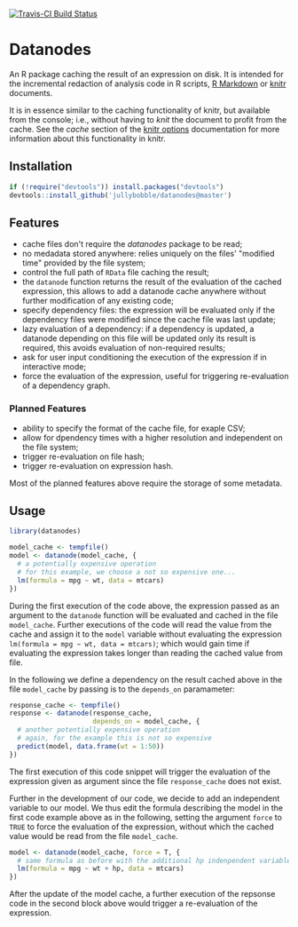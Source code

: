 [![Travis-CI Build Status](https://travis-ci.org/jullybobble/datanodes.svg?branch=master)](https://travis-ci.org/jullybobble/datanodes)

Datanodes
=========

An R package caching the result of an expression on disk. It is intended for the incremental redaction of analysis code in R scripts, [R Markdown](http://rmarkdown.rstudio.com/) or [knitr](http://yihui.name/knitr/) documents.

It is in essence similar to the caching functionality of knitr, but available from the console; i.e., without having to *knit* the document to profit from the cache. See the *cache* section of the [knitr options](http://yihui.name/knitr/options) documentation for more information about this functionality in knitr.

Installation
------------

``` r
if (!require("devtools")) install.packages("devtools")
devtools::install_github('jullybobble/datanodes@master')
```

Features
--------

-   cache files don't require the *datanodes* package to be read;
-   no medadata stored anywhere: relies uniquely on the files' "modified time" provided by the file system;
-   control the full path of `RData` file caching the result;
-   the `datanode` function returns the result of the evaluation of the cached expression, this allows to add a datanode cache anywhere without further modification of any existing code;
-   specify dependency files: the expression will be evaluated only if the dependency files were modified since the cache file was last update;
-   lazy evaluation of a dependency: if a dependency is updated, a datanode depending on this file will be updated only its result is required, this avoids evaluation of non-required results;
-   ask for user input conditioning the execution of the expression if in interactive mode;
-   force the evaluation of the expression, useful for triggering re-evaluation of a dependency graph.

### Planned Features

-   ability to specify the format of the cache file, for exaple CSV;
-   allow for dpendency times with a higher resolution and independent on the file system;
-   trigger re-evaluation on file hash;
-   trigger re-evaluation on expression hash.

Most of the planned features above require the storage of some metadata.

Usage
-----

``` r
library(datanodes)

model_cache <- tempfile()
model <- datanode(model_cache, { 
  # a potentially expensive operation
  # for this example, we choose a not so expensive one...
  lm(formula = mpg ~ wt, data = mtcars)
})
```

During the first execution of the code above, the expression passed as an argument to the `datanode` function will be evaluated and cached in the file `model_cache`. Further executions of the code will read the value from the cache and assign it to the `model` variable without evaluating the expression `lm(formula = mpg ~ wt, data = mtcars)`; which would gain time if evaluating the expression takes longer than reading the cached value from file.

In the following we define a dependency on the result cached above in the file `model_cache` by passing is to the `depends_on` paramameter:

``` r
response_cache <- tempfile()
response <- datanode(response_cache,
                     depends_on = model_cache, {
  # another potentially expensive operation
  # again, for the example this is not so expensive
  predict(model, data.frame(wt = 1:50))
})
```

The first execution of this code snippet will trigger the evaluation of the expression given as argument since the file `response_cache` does not exist.

Further in the development of our code, we decide to add an independent variable to our model. We thus edit the formula describing the model in the first code example above as in the following, setting the argument `force` to `TRUE` to force the evaluation of the expression, without which the cached value would be read from the file `model_cache`.

``` r
model <- datanode(model_cache, force = T, { 
  # same formula as before with the additional hp indenpendent variable
  lm(formula = mpg ~ wt + hp, data = mtcars)
})
```

After the update of the model cache, a further execution of the repsonse code in the second block above would trigger a re-evaluation of the expression.
